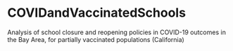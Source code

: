 # COVIDandVaccinatedSchools
Analysis of school closure and reopening policies in COVID-19 outcomes in the Bay Area, for partially vaccinated populations (California)
